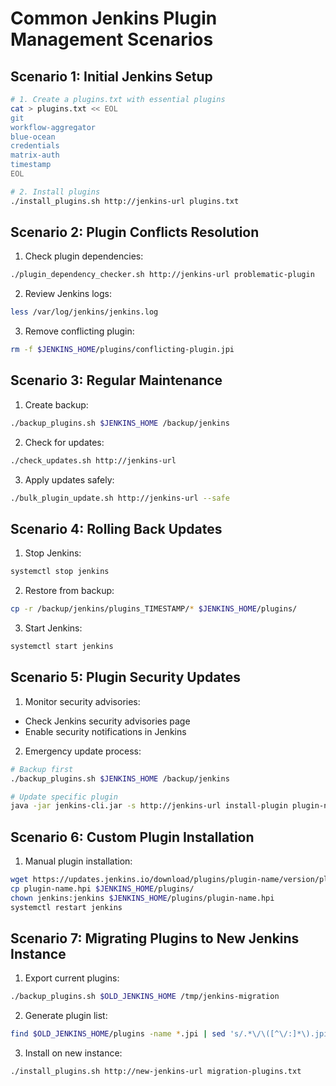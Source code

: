 # Common Jenkins Plugin Management Scenarios

## Scenario 1: Initial Jenkins Setup

```bash
# 1. Create a plugins.txt with essential plugins
cat > plugins.txt << EOL
git
workflow-aggregator
blue-ocean
credentials
matrix-auth
timestamp
EOL

# 2. Install plugins
./install_plugins.sh http://jenkins-url plugins.txt
```

## Scenario 2: Plugin Conflicts Resolution

1. Check plugin dependencies:
```bash
./plugin_dependency_checker.sh http://jenkins-url problematic-plugin
```

2. Review Jenkins logs:
```bash
less /var/log/jenkins/jenkins.log
```

3. Remove conflicting plugin:
```bash
rm -f $JENKINS_HOME/plugins/conflicting-plugin.jpi
```

## Scenario 3: Regular Maintenance

1. Create backup:
```bash
./backup_plugins.sh $JENKINS_HOME /backup/jenkins
```

2. Check for updates:
```bash
./check_updates.sh http://jenkins-url
```

3. Apply updates safely:
```bash
./bulk_plugin_update.sh http://jenkins-url --safe
```

## Scenario 4: Rolling Back Updates

1. Stop Jenkins:
```bash
systemctl stop jenkins
```

2. Restore from backup:
```bash
cp -r /backup/jenkins/plugins_TIMESTAMP/* $JENKINS_HOME/plugins/
```

3. Start Jenkins:
```bash
systemctl start jenkins
```

## Scenario 5: Plugin Security Updates

1. Monitor security advisories:
- Check Jenkins security advisories page
- Enable security notifications in Jenkins

2. Emergency update process:
```bash
# Backup first
./backup_plugins.sh $JENKINS_HOME /backup/jenkins

# Update specific plugin
java -jar jenkins-cli.jar -s http://jenkins-url install-plugin plugin-name -deploy -restart
```

## Scenario 6: Custom Plugin Installation

1. Manual plugin installation:
```bash
wget https://updates.jenkins.io/download/plugins/plugin-name/version/plugin-name.hpi
cp plugin-name.hpi $JENKINS_HOME/plugins/
chown jenkins:jenkins $JENKINS_HOME/plugins/plugin-name.hpi
systemctl restart jenkins
```

## Scenario 7: Migrating Plugins to New Jenkins Instance

1. Export current plugins:
```bash
./backup_plugins.sh $OLD_JENKINS_HOME /tmp/jenkins-migration
```

2. Generate plugin list:
```bash
find $OLD_JENKINS_HOME/plugins -name *.jpi | sed 's/.*\/\([^\/:]*\).jpi/\1/' > migration-plugins.txt
```

3. Install on new instance:
```bash
./install_plugins.sh http://new-jenkins-url migration-plugins.txt
```
